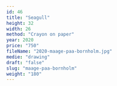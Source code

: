 ```yaml
---
id: 46
title: "Seagull"
height: 32
width: 26
method: "Crayon on paper"
year: 2020
price: "750"
fileName: "2020-maage-paa-bornholm.jpg"
medie: "drawing"
draft: "false"
slug: "maage-paa-bornholm"
weight: "180"
---
```

